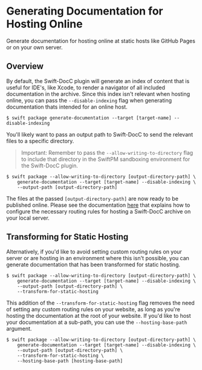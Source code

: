 # Generating Documentation for Hosting Online

Generate documentation for hosting online at static hosts like 
GitHub Pages or on your own server.

## Overview

By default, the Swift-DocC plugin will generate an index of content that is useful for IDE's,
like Xcode, to render a navigator of all included documentation in the archive. Since this index
isn't relevant when hosting online, you can pass the `--disable-indexing` flag
when generating documentation thats intended for an online host.

    $ swift package generate-documentation --target [target-name] --disable-indexing

You'll likely want to pass an output path to Swift-DocC to send the relevant files
to a specific directory. 

> Important: Remember to pass the `--allow-writing-to-directory` flag
> to include that directory in the SwiftPM sandboxing environment for the Swift-DocC plugin.

    $ swift package --allow-writing-to-directory [output-directory-path] \ 
        generate-documentation --target [target-name] --disable-indexing \
        --output-path [output-directory-path]

The files at the passed `[output-directory-path]` are now ready to be published online. Please
see the documentation 
[here](https://www.swift.org/documentation/docc/distributing-documentation-to-other-developers#Host-a-Documentation-Archive-on-Your-Website)
that explains how to configure the necessary routing rules for hosting a Swift-DocC archive
on your local server.

## Transforming for Static Hosting

Alternatively, if you'd like to avoid setting custom routing rules on your server or are
hosting in an environment where this isn't possible, you can generate documentation that
has been transformed for static hosting.

    $ swift package --allow-writing-to-directory [output-directory-path] \ 
        generate-documentation --target [target-name] --disable-indexing \
        --output-path [output-directory-path] \
        --transform-for-static-hosting

This addition of the `--transform-for-static-hosting` flag removes the need of setting
any custom routing rules on your website, as long as you're hosting the documentation
at the root of your website. If you'd like to host your documentation at a sub-path, you
can use the `--hosting-base-path` argument.

    $ swift package --allow-writing-to-directory [output-directory-path] \ 
        generate-documentation --target [target-name] --disable-indexing \
        --output-path [output-directory-path] \
        --transform-for-static-hosting \
        --hosting-base-path [hosting-base-path]

<!-- Copyright (c) 2022 Apple Inc and the Swift Project authors. All Rights Reserved. -->
